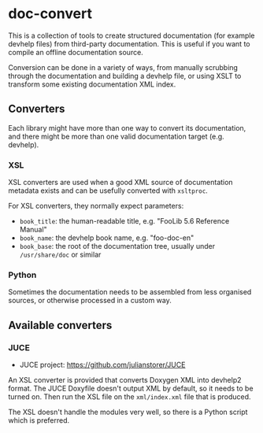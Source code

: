 # doc-convert

This is a collection of tools to create structured documentation (for example
devhelp files) from third-party documentation. This is useful if you want to
compile an offline documentation source.

Conversion can be done in a variety of ways, from manually scrubbing through the
documentation and building a devhelp file, or using XSLT to transform some
existing documentation XML index.

## Converters

Each library might have more than one way to convert its documentation, and
there might be more than one valid documentation target (e.g. devhelp).

### XSL

XSL converters are used when a good XML source of documentation metadata exists
and can be usefully converted with `xsltproc`.

For XSL converters, they normally expect parameters:

- `book_title`: the human-readable title, e.g. "FooLib 5.6 Reference Manual"
- `book_name`: the devhelp book name, e.g. "foo-doc-en"
- `book_base`: the root of the documentation tree, usually under `/usr/share/doc`
  or similar

### Python

Sometimes the documentation needs to be assembled from less organised sources,
or otherwise processed in a custom way.

## Available converters

### JUCE

- JUCE project: https://github.com/julianstorer/JUCE

An XSL converter is provided that converts Doxygen XML into devhelp2 format. The
JUCE Doxyfile doesn't output XML by default, so it needs to be turned on. Then
run the XSL file on the `xml/index.xml` file that is produced.

The XSL doesn't handle the modules very well, so there is a Python script which
is preferred.
